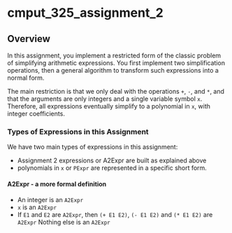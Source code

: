 # cmput_325_assignment_2

## Overview

In this assignment, you implement a restricted form of the classic problem of
simplifying arithmetic expressions. You first implement two simplification
operations, then a general algorithm to transform such expressions into a
normal form.

The main restriction is that we only deal with the operations `+`, `-`,
and `*`, and that the arguments are only integers and a single variable
symbol `x`. Therefore, all expressions eventually simplify to a polynomial
in `x`, with integer coefficients.

### Types of Expressions in this Assignment

We have two main types of expressions in this assignment:

  * Assignment 2 expressions or A2Expr are built as explained above
  * polynomials in `x` or `PExpr` are represented in a specific short form.

#### A2Expr - a more formal definition

  * An integer is an `A2Expr`
  * `x` is an `A2Expr`
  * If `E1` and `E2` are `A2Expr`, then ``(+ E1 E2)``, ``(- E1 E2)``
  and ``(* E1 E2)`` are `A2Expr`
  Nothing else is an `A2Expr`

